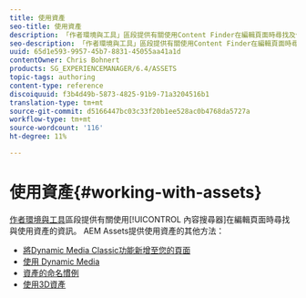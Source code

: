 ```yaml
---
title: 使用資產
seo-title: 使用資產
description: 「作者環境與工具」區段提供有關使用Content Finder在編輯頁面時尋找及使用資產的資訊。 AEM Assets提供使用資產的其他方法。
seo-description: 「作者環境與工具」區段提供有關使用Content Finder在編輯頁面時尋找及使用資產的資訊。 AEM Assets提供使用資產的其他方法。
uuid: 65d1e593-9957-45b7-8831-45055aa41a1d
contentOwner: Chris Bohnert
products: SG_EXPERIENCEMANAGER/6.4/ASSETS
topic-tags: authoring
content-type: reference
discoiquuid: f3b4d49b-5873-4825-91b9-71a3204516b1
translation-type: tm+mt
source-git-commit: d5166447bc03c33f20b1ee528ac0b4768da5727a
workflow-type: tm+mt
source-wordcount: '116'
ht-degree: 11%

---
```



# 使用資產{#working-with-assets}

[作者環境與工具](/help/sites-authoring/author-environment-tools.md)區段提供有關使用[!UICONTROL 內容搜尋器]在編輯頁面時尋找與使用資產的資訊。 AEM Assets提供使用資產的其他方法：

* [將Dynamic Media Classic功能新增至您的頁面](/help/sites-classic-ui-authoring/manage-assets-classic-s7.md)
* [使用 Dynamic Media](/help/sites-classic-ui-authoring/dynamic-media-assets.md)
* [資產的命名慣例](/help/sites-classic-ui-authoring/asset-naming-conventions.md)
* [使用3D資產](/help/sites-classic-ui-authoring/classicui-3dassets.md)
